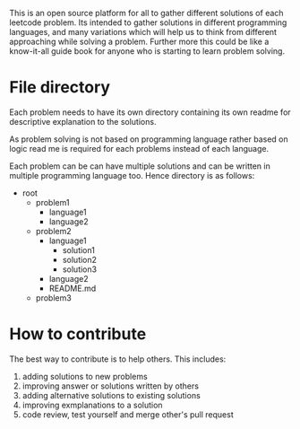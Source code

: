 This is an open source platform for all to gather different solutions of each leetcode problem.
Its intended to gather solutions in different programming languages, and many variations which will help us to think from different approaching while solving a problem. 
Further more this could be like a know-it-all guide book for anyone who is starting to learn problem solving.
# File directory
Each problem needs to have its own directory containing its own readme for descriptive explanation to the solutions. 

As problem solving is not based on programming language rather based on logic read me is required for each problems instead of each language.

Each problem can be can have multiple solutions and can be written in multiple programming language too.
Hence directory is as follows: 


- root
  - problem1
    - language1
    - language2
  - problem2
    - language1
      - solution1
      - solution2   
      - solution3
    - language2
    - README.md
  - problem3


# How to contribute
The best way to contribute is to help others. This includes:

1. adding solutions to new problems
2. improving answer or solutions written by others
3. adding alternative solutions to existing solutions
4. improving exmplanations to a solution
5. code review, test yourself and merge other's pull request

